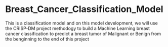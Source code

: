 # Breast_Cancer_Classification_Model
This is a classification model and on this model development, we will use the CRISP-DM project methodogy to build a Machine Learning breast cancer classification to predict a breast tumor of Malignant or Benign  from the benginning to the end of this project
